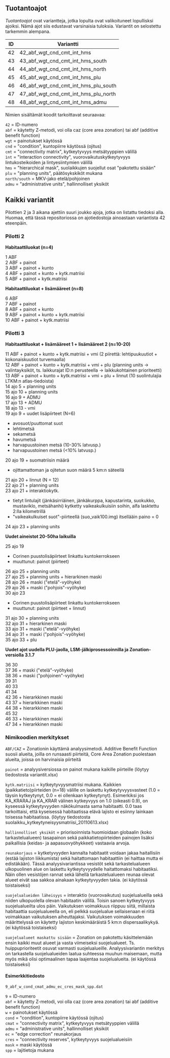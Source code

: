 ## Tuotantoajot

_Tuotantoajot_ ovat variantteja, jotka lopulta ovat valikoituneet lopullisksi ajoiksi. Nämä ajot siis edustavat varsinaisia tuloksia. Variantit on selostettu tarkemmin alempana.


| ID | Variantti |
|----|-----------|
| 42  | 42_abf_wgt_cnd_cmt_int_hms |
| 43  | 43_abf_wgt_cnd_cmt_int_hms_south |
| 44  | 44_abf_wgt_cnd_cmt_int_hms_north |
| 45  | 45_abf_wgt_cnd_cmt_int_hms_plu   |
| 46  | 46_abf_wgt_cnd_cmt_int_hms_plu_south |
| 47  | 47_abf_wgt_cnd_cmt_int_hms_plu_north |
| 48  | 48_abf_wgt_cnd_cmt_int_hms_admu      |

Nimien sisältämät koodit tarkoittavat seuraavaa:

`42`  = ID-numero  
`abf` = käytetty Z-metodi, voi olla caz (core area zonation) tai abf (additive benefit function)  
`wgt` = painotukset käytössä  
`cnd` = "condition", kuntopiirre käytössä (ojitus)  
`cmt` = "connectivity matrix", kytkeytyvyys metsätyyppien välillä  
`ìnt` = "interaction connectivity", vuorovaikutuskytkeytyvyys lintukosteikoiden ja lintyesiintymien välillä  
`hms` = "hierarchical mask", suolaikkujen suojellut osat "pakotettu sisään"  
`plu` = "planning units", päätösykskiköt mukana  
`north/south` = MKV-jako etelä/pohjoinen  
`admu` = "administrative units", hallinnolliset yksiköt  

## Kaikki variantit 

Pilottien 2 ja 3 aikana ajettiin suuri joukko ajoja, jotka on listattu tiedoksi alla. Huomaa, että tässä repositoriossa on ajotiedostoja ainoastaan variantista 42 eteenpäin.

### Pilotti 2

**Habitaattiluokat (n=4)**

1 ABF  
2 ABF + painot  
3 ABF + painot + kunto  
4 ABF + painot + kunto + kytk.matriisi  
5 ABF + painot + kytk.matriisi  
	
**Habitaattiluokat + lisämääreet (n=8)** 

6 ABF  
7 ABF + painot  
8 ABF + painot + kunto  
9 ABF + painot + kunto + kytk.matriisi  
10 ABF + painot + kytk.matriisi  

### Pilotti 3

**Habitaattiluokat + lisämääreet 1 + lisämääreet 2 (n=10-20)**

11 ABF + painot + kunto + kytk.matriisi + vmi (2 piirettä: lehtipuukuutiot + kokonaiskuutiot turvemaalla)  
12 ABF + painot + kunto + kytk.matriisi + vmi + plu (planning units -> valintayksiköt, ts. laikkurajat ID:n perusteella -> laikkukohtainen prioriteetti)  
13 ABF + painot + kunto + kytk.matriisi + vmi + plu + linnut (10 suolintulajia LTKM:n atlas-tiedoista)  
14 ajo 5 + planning units  
15 ajo 10 + planning units  
16 ajo 9 + ADMU  
17 ajo 13 + ADMU  
18 ajo 13 - vmi  
19 ajo 9 + uudet lisäpiirteet (N=6)  
+ avosuot/puuttomat suot
+ lehtimetsä
+ sekametsä
+ havumetsä
+ harvapuustoinen metsä (10-30% latvusp.)
+ harvapuustoinen metsä (<10% latvusp.)

20 ajo 19 + suomatriisin määrä  
+ ojittamattoman ja ojitetun suon määrä 5 km:n säteellä

21 ajo 20 + linnut (N = 12)  
22 ajo 21 + planning units  
23 ajo 21 + interaktiokytk.  
+ tietyt lintulajit (jänkäsirriäinen, jänkäkurppa, kapustarinta, suokukko, mustaviklo, metsähanhi) kytketty vaikeakulkuisiin soihin, alfa lasktettu 2:lla kilometrillä  
+ "vaikeakulkuiset suot"-piirteellä (suo_vaik100.img) itsellääin paino = 0  

24 ajo 23 +  planning units

**Uudet aineistot 20-50ha laikuilla**	

25 ajo 19  
+ Corinen puustolisäpiirteet linkattu kuntokerrokseen
+ muuttunut: painot (piirteet)

26 ajo 25 + planning units  
27 ajo 25 + planning units + hierarkinen maski  
28 ajo 26 + maski ("etelä"-vyöhyke)  
29 ajo 26 + maski ("pohjois"-vyöhyke)  
30 ajo 23  
+ Corinen puustolisäpiirteet linkattu kuntokerrokseen
+ muuttunut: painot (piirteet + linnut)

31 ajo 30 + planning units  
32 ajo 31 + hierarkinen maski  
33 ajo 31 + maski ("etelä"-vyöhyke)  
34 ajo 31 + maski ("pohjois"-vyöhyke)  
35 ajo 33 + plu  

**Uudet ajot uudella PLU-jaolla, LSM-jälkiprosessoinnilla ja Zonation-versiolla 3.1.7**

36 30  
37 36 + maski ("etelä"-vyöhyke)  
38 36 + maski ("pohjoinen"-vyöhyke)  
39 31  
40 33  
41 34  
42 36 + hierarkkinen maski  
43 37 + hierarkkinen maski  
44 38 + hierarkkinen maski  
45 32  
46 33 + hierarkkinen maski  
47 34 + hierarkkinen maski  

### Nimikoodien merkitykset

`ABF/CAZ` = Zonationin käyttämä analyysimetodi. Additive Benefit Function suosii alueita, joilla on runsaasti piirteitä, Core Area Zonation puolestaan alueita, joissa on harvinaisia piirteitä

`painot` 	= analyysiversiossa on painot mukana kaikille piirteille (löytyy tiedostosta variantit.xlsx)

`kytk.matriisi` = kytkeytyvyysmatriisi mukana. Kaikkien (paikkatieto)piirteiden (n=18) välille on laskettu kytkeytyvyysvasteet (1.0 = täysin kytkeytynyt, 0.0 = ei ollenkaan kytkeytynyt). Esimerkiksi jos KA_KRARAJ ja KA_KRAR välinen kytkeyvyys on 1.0 (oikeasti 0.9), on kyseessä kytkeytyvyyden näkökulmasta sama habitaatti. 0.0 taas tarkoittaisi, että kyseisessä habitaatissa elävä lajisto ei esiinny lainkaan toisessa habitaatissa. (löytyy tiedostosta suolaikku_kytkeytyneisyysmatriisi_20110613.xlsx)

`hallinnolliset yksiköt` = priorisoinnista huomioidaan globaalin (koko tarkastelualueen) tasapainon sekä paikkatietopiirteiden painojen lisäksi paikallisia (keidas- ja aapasuovyöhykkeet) vastaavia arvoja.

`reunakorjaus` = kytketyvyyden kannalta habitaatit voidaan jakaa haitallisiin (estää lajiston liikkumista) sekä haitattomaan habitaattiin (ei haittaa mutta ei edistäkään). Tässä analyysivariantissa vesistöt sekä tarkastelualueen ulkopuolinen alue on laskettu kytkeytyvyydelle haitattomaksi habitaatiksi. Näin ollen vesistöjen rannat sekä lähellä tarkastelualueen reunaa olevat alueet eivät saa sakkoa ainakaan kytkeytyvyyden takia. (ei käytössä toistaiseksi)

`suojelualueiden läheisyys` = interaktio (vuorovaikutus) suojelualueilla sekä niiden ulkopuolella olevan habitaatin välillä. Toisin sanoen kytkeytyvyys suojelualueilta ulos päin. Vaikutuksen voimakkuus riippuu siitä, millaista habitaattia suojelualueella on, eli pelkkä suojelualue sellaisenaan ei riitä voimakkaan vaikutuksen aiheuttajaksi. Vaikutuksen voimakkuuden määrittelyssä on käytetty lajiston keskimääräistä 5 km:n dispersaalikykyä. (ei käytössä toistaiseksi)

`suojelualueet maskattu sisään` = Zonation on pakotettu käsittelemään ensin kaikki muut alueet ja vasta viimeiseksi suojelualueet. Ts. huippuprioriteetit osuvat varmasti suojelualueille. Analyysivariantin merkitys on tarkastella suojelualueiden laatua suhteessa muuhun maisemaan, mutta myös mikä olisi optimaalinen tapaa laajentaa suojelualueita. (ei käytössä toistaiseksi)

#### Esimerkkitiedosto 

`9_abf_w_cond_cmat_admu_ec_cres_mask_spp.dat`  

`9` = ID-numero  
`abf` = käytetty Z-metodi, voi olla caz (core area zonation) tai abf (additive benefit function)  
`w` = painotukset käytössä  
`cond` = "condition", kuntopiirre käytössä (ojitus)  
`cmat` = "connectivity matrix", kytkeytyvyys metsätyyppien välillä  
`admu` = "administrative units", hallinnolliset yksiköt  
`ec` = "edge correction" reunakorjaus     
`cres` = "connectivity reserves", kytkeytyvyys suojelualueisiin  
`mask` = maski käytössä  
`spp` = lajitietoja mukana  
